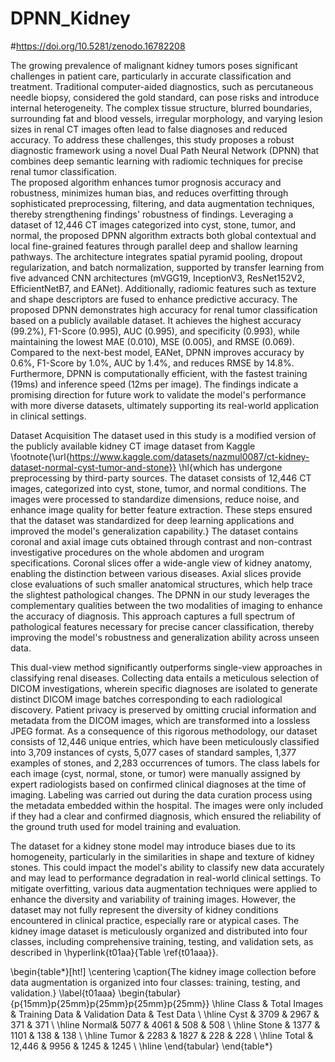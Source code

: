 # DPNN_Kidney
#https://doi.org/10.5281/zenodo.16782208



The growing prevalence of malignant kidney tumors poses significant challenges in patient care, particularly in accurate classification and treatment. 
Traditional computer-aided diagnostics, such as percutaneous needle biopsy, considered the gold standard, can pose risks and introduce internal heterogeneity. 
The complex tissue structure, blurred boundaries, surrounding fat and blood vessels, irregular morphology, and varying lesion sizes in renal CT images often lead to false diagnoses and reduced accuracy.
To address these challenges, this study proposes a robust diagnostic framework using a novel Dual Path Neural Network (DPNN) that combines deep semantic learning with radiomic techniques for precise renal tumor classification.  
The proposed algorithm enhances tumor prognosis accuracy and robustness, minimizes human bias, and reduces overfitting through sophisticated preprocessing, filtering, and data augmentation techniques, thereby strengthening findings' robustness of findings. 
Leveraging a dataset of 12,446 CT images categorized into cyst, stone, tumor, and normal, the proposed DPNN algorithm extracts both global contextual and local fine-grained features through parallel deep and shallow learning pathways. The architecture integrates spatial pyramid pooling, dropout regularization, and batch normalization, supported by transfer learning from five advanced CNN architectures (mVGG19, InceptionV3, ResNet152V2, EfficientNetB7, and EANet). Additionally, radiomic features such as texture and shape descriptors are fused to enhance predictive accuracy. 
The proposed DPNN demonstrates high accuracy for renal tumor classification based on a publicly available dataset.
It achieves the highest accuracy (99.2\%), F1-Score (0.995), AUC (0.995), and specificity (0.993), while maintaining the lowest MAE (0.010), MSE (0.005), and RMSE (0.069). Compared to the next-best model, EANet, DPNN improves accuracy by 0.6\%, F1-Score by 1.0\%, AUC by 1.4\%, and reduces RMSE by 14.8\%. 
Furthermore, DPNN is computationally efficient, with the fastest training (19ms) and inference speed (12ms per image). The findings indicate a promising direction for future work to validate the model's performance with more diverse datasets, ultimately supporting its real-world application in clinical settings.


Dataset Acquisition
The dataset used in this study is a modified version of the publicly available kidney CT image dataset from Kaggle \footnote{\url{https://www.kaggle.com/datasets/nazmul0087/ct-kidney-dataset-normal-cyst-tumor-and-stone}} \hl{which has undergone preprocessing by third-party sources. The dataset consists of 12,446 CT images, categorized into cyst, stone, tumor, and normal conditions. The images were processed to standardize dimensions, reduce noise, and enhance image quality for better feature extraction. These steps ensured that the dataset was standardized for deep learning applications and improved the model's generalization capability.}
The dataset contains coronal and axial image cuts obtained through contrast and non-contrast investigative procedures on the whole abdomen and urogram specifications. 
Coronal slices offer a wide-angle view of kidney anatomy, enabling the distinction between various diseases. Axial slices provide close evaluations of such smaller anatomical structures, which help trace the slightest pathological changes. The DPNN in our study leverages the complementary qualities between the two modalities of imaging to enhance the accuracy of diagnosis.  This approach captures a full spectrum of pathological features necessary for precise cancer classification, thereby improving the model's robustness and generalization ability across unseen data. 

This dual-view method significantly outperforms single-view approaches in classifying renal diseases.
Collecting data entails a meticulous selection of DICOM investigations, wherein specific diagnoses are isolated to generate distinct DICOM image batches corresponding to each radiological discovery. Patient privacy is preserved by omitting crucial information and metadata from the DICOM images, which are transformed into a lossless JPEG format. 
As a consequence of this rigorous methodology, our dataset consists of 12,446 unique entries, which have been meticulously classified into 3,709 instances of cysts, 5,077 cases of standard samples, 1,377 examples of stones, and 2,283 occurrences of tumors. 
The class labels for each image (cyst, normal, stone, or tumor) were manually assigned by expert radiologists based on confirmed clinical diagnoses at the time of imaging. Labeling was carried out during the data curation process using the metadata embedded within the hospital. The images were only included if they had a clear and confirmed diagnosis, which ensured the reliability of the ground truth used for model training and evaluation.


The dataset for a kidney stone model may introduce biases due to its homogeneity, particularly in the similarities in shape and texture of kidney stones. This could impact the model's ability to classify new data accurately and may lead to performance degradation in real-world clinical settings. To mitigate overfitting, various data augmentation techniques were applied to enhance the diversity and variability of training images. However, the dataset may not fully represent the diversity of kidney conditions encountered in clinical practice, especially rare or atypical cases. 
The kidney image dataset is meticulously organized and distributed into four classes, including comprehensive training, testing, and validation sets, as described in \hyperlink{t01aa}{Table \ref{t01aaa}}.

\begin{table*}[ht!]
\centering
\caption{The kidney image collection before data augmentation is organized into four classes: training, testing, and validation.} \label{t01aaa}
\begin{tabular}{p{15mm}p{25mm}p{25mm}p{25mm}p{25mm}} \hline
Class & Total Images & Training Data  & Validation Data & Test Data \\ \hline
Cyst  & 3709 &  2967 & 371 & 371 \\ \hline 
Normal& 5077 &  4061 & 508 & 508 \\ \hline
Stone & 1377 &  1101 & 138 & 138 \\ \hline
Tumor & 2283 &  1827 & 228 & 228 \\   \hline
Total & 12,446 &  9956 & 1245 & 1245 \\   \hline
\end{tabular}
\end{table*}
